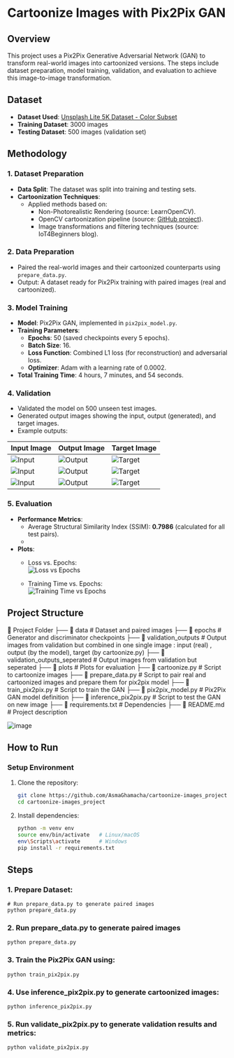 # Cartoonize Images with Pix2Pix GAN

## Overview
This project uses a Pix2Pix Generative Adversarial Network (GAN) to transform real-world images into cartoonized versions. The steps include dataset preparation, model training, validation, and evaluation to achieve this image-to-image transformation.

## Dataset
- **Dataset Used**: [Unsplash Lite 5K Dataset - Color Subset](https://www.kaggle.com/datasets/matthewjansen/unsplash-lite-5k-colorization)
- **Training Dataset**: 3000 images
- **Testing Dataset**: 500 images (validation set)

## Methodology
### **1. Dataset Preparation**
- **Data Split**: The dataset was split into training and testing sets.
- **Cartoonization Techniques**:
  - Applied methods based on:
    - Non-Photorealistic Rendering (source: LearnOpenCV).
    - OpenCV cartoonization pipeline (source: [GitHub project](https://github.com/Shaashwat05/Cartoonify_reality)).
    - Image transformations and filtering techniques (source: IoT4Beginners blog).

### **2. Data Preparation**
- Paired the real-world images and their cartoonized counterparts using `prepare_data.py`.
- Output: A dataset ready for Pix2Pix training with paired images (real and cartoonized).

### **3. Model Training**
- **Model**: Pix2Pix GAN, implemented in `pix2pix_model.py`.
- **Training Parameters**:
  - **Epochs**: 50 (saved checkpoints every 5 epochs).
  - **Batch Size**: 16.
  - **Loss Function**: Combined L1 loss (for reconstruction) and adversarial loss.
  - **Optimizer**: Adam with a learning rate of 0.0002.
- **Total Training Time**: 4 hours, 7 minutes, and 54 seconds.

### **4. Validation**
- Validated the model on 500 unseen test images.
- Generated output images showing the input, output (generated), and target images. 
- Example outputs:

| **Input Image**                          | **Output Image**                         | **Target Image**                         |
|------------------------------------------|------------------------------------------|------------------------------------------|
| ![Input](https://github.com/user-attachments/assets/8507c3ef-ca5c-4ba7-a670-3cd6000b216c) | ![Output](https://github.com/user-attachments/assets/c27bb4e7-bfce-46d5-80f3-7c330007ff95) | ![Target](https://github.com/user-attachments/assets/e981698f-5091-451c-985e-f1227452cd33) |
| ![Input](https://github.com/user-attachments/assets/c0812b5f-1d49-4a73-a1bb-d485feacf9be) | ![Output](https://github.com/user-attachments/assets/cbd5012c-0bb3-4039-932f-0b26fb0181e3) | ![Target](https://github.com/user-attachments/assets/1f0d15dc-27f3-466f-91dc-079bdee31d4a) |
| ![Input](https://github.com/user-attachments/assets/762e45b3-c213-4cf7-b2d2-cdf1b0e61c6d) | ![Output](https://github.com/user-attachments/assets/3f6aa2f0-8a54-4935-b75e-d053d0fa87ef) | ![Target](https://github.com/user-attachments/assets/8b04ef0b-64ee-4ea7-9ab6-ef8f2b8a3d7f) |


### **5. Evaluation**
- **Performance Metrics**:
  - Average Structural Similarity Index (SSIM): **0.7986** (calculated for all test pairs).
  - 
- **Plots**:
  - Loss vs. Epochs:  
    ![Loss vs Epochs](https://github.com/user-attachments/assets/856d7012-ae4f-4319-8a63-e9501b737efc)

  - Training Time vs. Epochs:  
    ![Training Time vs Epochs](https://github.com/user-attachments/assets/ddca6ee6-42a4-4f53-ae7a-54d003af4329)


## Project Structure
📂 Project Folder
├── 📂 data                             # Dataset and paired images
├── 📂 epochs                           # Generator and discriminator checkpoints
├── 📂 validation_outputs               # Output images from validation but combined in one single image : input (real) , output (by the model), target (by cartoonize.py)
├── 📂 validation_outputs_seperated     # Output images from validation but seperated
├── 📂 plots                            # Plots for evaluation
├── 📄 cartoonize.py                    # Script to cartoonize images
├── 📄 prepare_data.py                  # Script to pair real and cartoonized images and prepare them for pix2pix model
├── 📄 train_pix2pix.py                 # Script to train the GAN
├── 📄 pix2pix_model.py                 # Pix2Pix GAN model definition
├── 📄 inference_pix2pix.py             # Script to test the GAN on new image
├── 📄 requirements.txt                 # Dependencies
├── 📄 README.md                        # Project description

![image](https://github.com/user-attachments/assets/c909f541-aa20-44c6-950b-02bcd5bb135e)



## How to Run
### **Setup Environment**
1. Clone the repository:
   ```bash
   git clone https://github.com/AsmaGhamacha/cartoonize-images_project.git
   cd cartoonize-images_project

2. Install dependencies:
    ```bash
    python -m venv env
    source env/bin/activate   # Linux/macOS
    env\Scripts\activate      # Windows
    pip install -r requirements.txt

## Steps

### 1. Prepare Dataset:
```
# Run prepare_data.py to generate paired images
python prepare_data.py
```
### 2. Run prepare_data.py to generate paired images
```python prepare_data.py```

### 3. Train the Pix2Pix GAN using:
```python train_pix2pix.py```

### 4. Use inference_pix2pix.py to generate cartoonized images:
```python inference_pix2pix.py```

### 5. Run validate_pix2pix.py to generate validation results and metrics:
```python validate_pix2pix.py```




    

